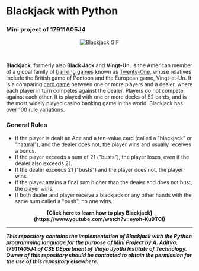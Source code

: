 # Blackjack with Python

### Mini project of 17911A05J4

<!--
<p align="center" class = alternate_image>
<img src = "https://media.giphy.com/media/dt3ZFkDY8fDOebsq1d/giphy.gif" alt = "Blackjack GIF">
</p>
-->

<p align="center">
<img src = "https://media.giphy.com/media/l2Sq2mPVJr4tfk436/giphy.gif" alt = "Blackjack GIF">
</p>
<br>


**Blackjack**, formerly also **Black Jack** and **Vingt-Un**, is the American member of a global family of [banking games](https://en.wikipedia.org/wiki/Glossary_of_card_game_terms#banking_game) known as [Twenty-One](https://en.wikipedia.org/wiki/Twenty-One_(card_game)), whose relatives include the British game of Pontoon and the European game, Vingt-et-Un. It is a comparing [card game](https://en.wikipedia.org/wiki/Card_game) between one or more players and a dealer, where each player in turn competes against the dealer. Players do not compete against each other. It is played with one or more decks of 52 cards, and is the most widely played casino banking game in the world. Blackjack has over 100 rule variations.


### General Rules

* If the player is dealt an Ace and a ten-value card (called a "blackjack" or "natural"), and the dealer does not, the player wins and usually receives a bonus.
* If the player exceeds a sum of 21 ("busts"), the player loses, even if the dealer also exceeds 21.
* If the dealer exceeds 21 ("busts") and the player does not, the player wins.
* If the player attains a final sum higher than the dealer and does not bust, the player wins.
* If both dealer and player receive a blackjack or any other hands with the same sum called a "push", no one wins.

<center>
<strong>
[Click here to learn how to play Blackjack](https://www.youtube.com/watch?v=eyoh-Ku9TCI)
<strong>
</center>

***
*This repository contains the implementation of Blackjack with the Python programming language for the purpose of Mini Project by A. Aditya, 17911A05J4 of CSE DEpartment of Vidya Jyothi Institute of Technology. Owner of this repository should be contacted to obtain the permission for the use of this repository elsewhere.*
